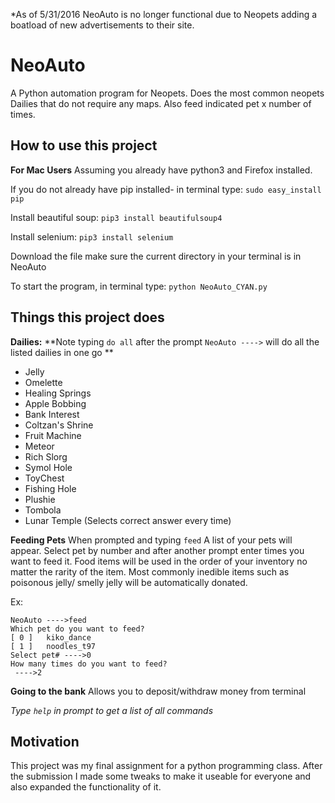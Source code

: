 *As of 5/31/2016 NeoAuto is no longer functional due to Neopets adding a boatload of new advertisements to their site.

# NeoAuto

A Python automation program for Neopets. Does the most common neopets Dailies that do not require any maps. Also feed indicated pet x number of times. 

## How to use this project
**For Mac Users**
Assuming you already have python3 and Firefox installed.

If you do not already have pip installed- in terminal type: `sudo easy_install pip`

Install beautiful soup: `pip3 install beautifulsoup4`

Install selenium: `pip3 install selenium`

Download the file make sure the current directory in your terminal is in NeoAuto

To start the program, in terminal type: `python NeoAuto_CYAN.py`


## Things this project does 

**Dailies:**
**Note typing `do all` after the prompt `NeoAuto ---->` will do all the listed dailies in one go **
- Jelly 
- Omelette
- Healing Springs
- Apple Bobbing
- Bank Interest
- Coltzan's Shrine
- Fruit Machine
- Meteor
- Rich Slorg
- Symol Hole
- ToyChest
- Fishing Hole
- Plushie
- Tombola
- Lunar Temple (Selects correct answer every time)

**Feeding Pets**
When prompted and typing `feed` 
A list of your pets will appear. Select pet by number and after another prompt enter times you want to feed it. Food items will be used in the order of your inventory no matter the rarity of the item. Most commonly inedible items such as poisonous jelly/ smelly jelly will be automatically donated.  

Ex:
```
NeoAuto ---->feed
Which pet do you want to feed?
[ 0 ]   kiko_dance
[ 1 ]   noodles_t97
Select pet# ---->0
How many times do you want to feed? 
 ---->2
```
**Going to the bank**
Allows you to deposit/withdraw money from terminal

*Type `help` in prompt to get a list of all commands*

## Motivation 
This project was my final assignment for a python programming class. After the submission I made some tweaks to make it useable for everyone and also expanded the functionality of it. 
